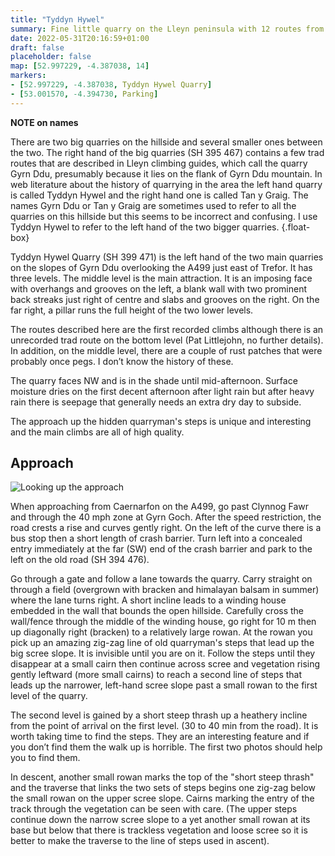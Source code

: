 ```yaml
---
title: "Tyddyn Hywel"
summary: Fine little quarry on the Lleyn peninsula with 12 routes from 5c to 7b
date: 2022-05-31T20:16:59+01:00
draft: false
placeholder: false
map: [52.997229, -4.387038, 14]
markers:
- [52.997229, -4.387038, Tyddyn Hywel Quarry]
- [53.001570, -4.394730, Parking]
---
```



**NOTE on names**  

There are two big quarries on the hillside and several smaller ones between the two. The right hand of the big quarries (SH 395 467) contains a few trad routes that are described in Lleyn climbing guides, which call the quarry Gyrn Ddu, presumably because it lies on the flank of Gyrn Ddu mountain. In web literature about the history of quarrying in the area the left hand quarry is called Tyddyn Hywel and the right hand one is called Tan y Graig. The names Gyrn Ddu or Tan y Graig are sometimes used to refer to all the quarries on this hillside but this seems to be incorrect and confusing. I use Tyddyn Hywel to refer to the left hand of the two bigger quarries.
{.float-box}

Tyddyn Hywel Quarry (SH 399 471) is the left hand of the two main quarries on the slopes of Gyrn Ddu overlooking the A499 just east of Trefor.  It has three levels. The middle level is the main attraction. It is an imposing face with overhangs and grooves on the left, a blank wall with two prominent back streaks just right of centre and slabs and grooves on the right. On the far right, a pillar runs the full height of the two lower levels.

The routes described here are the first recorded climbs although there is an unrecorded trad route on the bottom level (Pat Littlejohn, no further details). In addition, on the middle level, there are a couple of rust patches that were probably once pegs. I don’t know the history of these.

The quarry faces NW and is in the shade until mid-afternoon. Surface moisture dries on the first decent afternoon after light rain but after heavy rain there is seepage that generally needs an extra dry day to subside. 

The approach up the hidden quarryman's steps is unique and interesting and the main climbs are all of high quality. 


## Approach

![Looking up the approach](/img/north-wales/north-wales-coast/tyddyn-hywel-approach.jpg)

When approaching from Caernarfon on the A499, go past Clynnog Fawr and through the 40 mph zone at Gyrn Goch. After the speed restriction, the road crests a rise and curves gently right. On the left of the curve there is a bus stop then a short length of crash barrier. Turn left into a concealed entry immediately at the far (SW) end of the crash barrier and park to the left on the old road (SH 394 476). 

Go through a gate and follow a lane towards the quarry. Carry straight on through a field (overgrown with bracken and himalayan balsam in summer) where the lane turns right. A short incline leads to a winding house embedded in the wall that bounds the open hillside. Carefully cross the wall/fence through the middle of the winding house, go right for 10 m then up diagonally right (bracken) to a relatively large rowan. At the rowan you pick up an amazing zig-zag line of old quarryman's steps that lead up the big scree slope. It is invisible until you are on it. Follow the steps until they disappear at a small cairn then continue across scree and vegetation rising gently leftward (more small cairns) to reach a second line of steps that leads up the narrower, left-hand scree slope past a small rowan to the first level of the quarry.

The second level is gained by a short steep thrash up a heathery incline from the point of arrival on the first level. (30 to 40 min from the road). It is worth taking time to find the steps. They are an interesting feature and if you don’t find them the walk up is horrible. The first two photos should help you to find them.

In descent, another small rowan marks the top of the "short steep thrash" and the traverse that links the two sets of steps begins one zig-zag below the small rowan on the upper scree slope. Cairns marking the entry of the track through the vegetation can be seen with care. (The upper steps continue down the narrow scree slope to a yet another small rowan at its base but below that there is trackless vegetation and loose scree so it is better to make the traverse to the line of steps used in ascent).